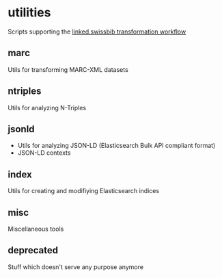 # utilities
Scripts supporting the [linked.swissbib transformation workflow](https://github.com/linked-swissbib/mfWorkflows)

## marc
Utils for transforming MARC-XML datasets

## ntriples
Utils for analyzing N-Triples

## jsonld
* Utils for analyzing JSON-LD (Elasticsearch Bulk API compliant format)
* JSON-LD contexts

## index
Utils for creating and modifiying Elasticsearch indices

## misc
Miscellaneous tools

## deprecated
Stuff which doesn't serve any purpose anymore